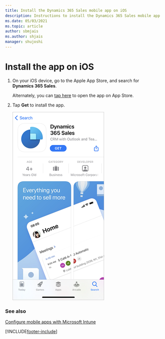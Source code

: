 ```yaml
---
title: Install the Dynamics 365 Sales mobile app on iOS
description: Instructions to install the Dynamics 365 Sales mobile app on iOS
ms.date: 05/03/2021
ms.topic: article
author: sbmjais
ms.author: shjais
manager: shujoshi
---
```


# Install the app on iOS

1. On your iOS device, go to the Apple App Store, and search for **Dynamics 365 Sales**.

    Alternately, you can [tap here](https://go.microsoft.com/fwlink/?linkid=2161888) to open the app on App Store.

2. Tap **Get** to install the app.

    ![Install the app on iOS](media/ios-install-app.png "Install the app on iOS")


### See also

[Configure mobile apps with Microsoft Intune](configure-app-intune.md)

[!INCLUDE[footer-include](../../includes/footer-banner.md)]
